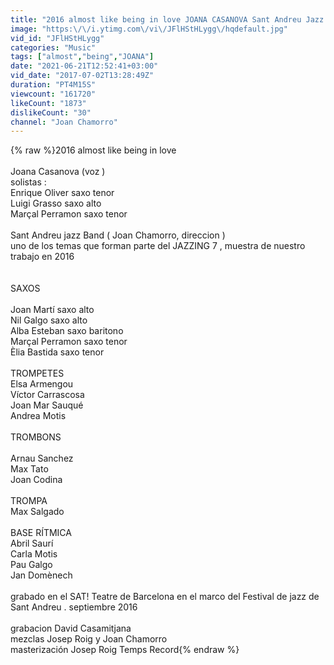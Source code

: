 ```yaml
---
title: "2016 almost like being in love JOANA CASANOVA Sant Andreu Jazz Band  & Luigi Grasso & Enrique Oliver"
image: "https:\/\/i.ytimg.com\/vi\/JFlHStHLygg\/hqdefault.jpg"
vid_id: "JFlHStHLygg"
categories: "Music"
tags: ["almost","being","JOANA"]
date: "2021-06-21T12:52:41+03:00"
vid_date: "2017-07-02T13:28:49Z"
duration: "PT4M15S"
viewcount: "161720"
likeCount: "1873"
dislikeCount: "30"
channel: "Joan Chamorro"
---
```

{% raw %}2016 almost like being in love <br /><br />Joana Casanova (voz ) <br />solistas :<br />Enrique Oliver saxo tenor<br />Luigi Grasso saxo alto <br />Marçal Perramon saxo tenor <br /><br />Sant Andreu jazz Band ( Joan Chamorro, direccion ) <br />uno de los temas que forman parte del JAZZING 7 ,   muestra de nuestro trabajo en 2016 <br /><br /><br />SAXOS<br /><br />Joan Martí saxo alto<br />Nil Galgo saxo alto <br />Alba Esteban saxo baritono<br />Marçal Perramon saxo tenor<br />Èlia Bastida saxo tenor<br /><br />TROMPETES<br />Elsa Armengou<br />Víctor Carrascosa<br />Joan Mar Sauqué<br />Andrea Motis<br /><br />TROMBONS<br /><br />Arnau Sanchez<br />Max Tato<br />Joan Codina<br /><br />TROMPA<br />Max Salgado<br /><br />BASE RÍTMICA<br />Abril Saurí<br />Carla Motis<br />Pau Galgo<br />Jan Domènech<br /><br />grabado en el SAT! Teatre de Barcelona en el marco del Festival de jazz de Sant Andreu . septiembre 2016<br /><br />grabacion David Casamitjana<br />mezclas Josep Roig y Joan Chamorro<br />masterización Josep Roig  Temps Record{% endraw %}
